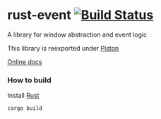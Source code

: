 # rust-event [![Build Status](https://travis-ci.org/PistonDevelopers/rust-event.svg?branch=master)](https://travis-ci.org/PistonDevelopers/rust-event)

A library for window abstraction and event logic

This library is reexported under [Piston](https://github.com/pistondevelopers/piston)

[Online docs](http://www.rust-ci.org/PistonDevelopers/piston/doc/piston/event/index.html)

### How to build

Install [Rust](http://www.rust-lang.org/)

`cargo build`
